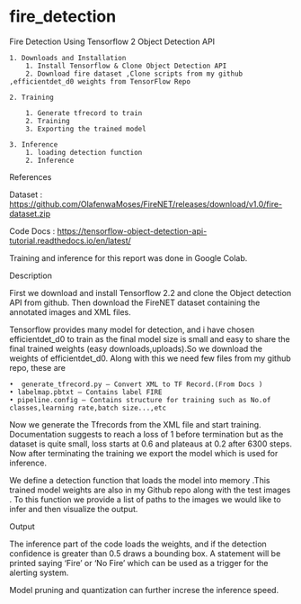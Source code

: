 # fire_detection
Fire Detection Using Tensorflow 2 Object Detection API

    1. Downloads and Installation
        1. Install Tensorflow & Clone Object Detection API
        2. Download fire dataset ,Clone scripts from my github ,efficientdet_d0 weights from TensorFlow Repo
        
    2. Training
    
        1. Generate tfrecord to train
        2. Training
        3. Exporting the trained model
        
    3. Inference
        1. loading detection function
        2. Inference
        
References 

Dataset : https://github.com/OlafenwaMoses/FireNET/releases/download/v1.0/fire-dataset.zip

Code Docs : https://tensorflow-object-detection-api-tutorial.readthedocs.io/en/latest/

Training and inference for this report was done in Google Colab.

Description

First we download and install Tensorflow 2.2 and clone the Object detection API from github. Then download the FireNET dataset containing the annotated images and XML files.

Tensorflow provides many model for detection, and i have chosen efficientdet_d0 to train as the final model size is small and easy to share the final trained weights (easy downloads,uploads).So we download the weights of  efficientdet_d0. Along with this we need few files from my github repo, these are

    •  generate_tfrecord.py – Convert XML to TF Record.(From Docs )
    • labelmap.pbtxt – Contains label FIRE 
    • pipeline.config – Contains structure for training such as No.of classes,learning rate,batch size...,etc

Now we generate the Tfrecords from the XML file and start training. Documentation suggests to reach a loss of 1 before termination but as the dataset is quite small, loss starts at 0.6 and plateaus at 0.2 after 6300 steps. Now after terminating the training we export the model which is used for inference. 	

We define a detection function that loads the model into memory .This trained model weights are also in my Github repo along with the test images . To this function we provide a list of paths to the images we would like to infer and then visualize the output.

Output

The inference part of the code loads the weights, and if the detection confidence is greater than 0.5 draws a bounding box. A statement will be printed saying ‘Fire’ or ‘No Fire’ which can be used as a trigger for the alerting system.

Model pruning and quantization can further increse the inference speed.
